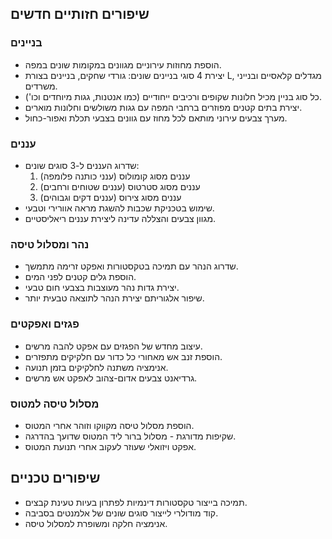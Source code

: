 ## שיפורים חזותיים חדשים

### בניינים
- הוספת מחוזות עירוניים מגוונים במקומות שונים במפה.
- יצירת 4 סוגי בניינים שונים: גורדי שחקים, בניינים בצורת L, מגדלים קלאסיים ובנייני משרדים.
- כל סוג בניין מכיל חלונות שקופים ורכיבים ייחודיים (כמו אנטנות, גגות מיוחדים וכו').
- יצירת בתים קטנים מפוזרים ברחבי המפה עם גגות משולשים וחלונות מוארים.
- מערך צבעים עירוני מותאם לכל מחוז עם גוונים בצבעי תכלת ואפור-כחול.

### עננים
- שדרוג העננים ל-3 סוגים שונים: 
  1. עננים מסוג קומולוס (ענני כותנה פלומפה)
  2. עננים מסוג סטרטוס (עננים שטוחים ורחבים)
  3. עננים מסוג צירוס (עננים דקים וגבוהים)
- שימוש בטכניקת שכבות להשגת מראה אוורירי וטבעי.
- מגוון צבעים והצללה עדינה ליצירת עננים ריאליסטיים.

### נהר ומסלול טיסה
- שדרוג הנהר עם תמיכה בטקסטורות ואפקט זרימה מתמשך.
- הוספת גלים קטנים לפני המים.
- יצירת גדות נהר מעוצבות בצבעי חום טבעי.
- שיפור אלגוריתם יצירת הנהר לתוצאה טבעית יותר.

### פגזים ואפקטים
- עיצוב מחדש של הפגזים עם אפקט להבה מרשים.
- הוספת זנב אש מאחורי כל כדור עם חלקיקים מתפזרים.
- אנימציה משתנה לחלקיקים בזמן תנועה.
- גרדיאנט צבעים אדום-צהוב לאפקט אש מרשים.

### מסלול טיסה למטוס
- הוספת מסלול טיסה מקווקו וזוהר אחרי המטוס.
- שקיפות מדורגת - מסלול ברור ליד המטוס שדועך בהדרגה.
- אפקט ויזואלי שעוזר לעקוב אחרי תנועת המטוס.

## שיפורים טכניים
- תמיכה בייצור טקסטורות דינמיות לפתרון בעיות טעינת קבצים.
- קוד מודולרי לייצור סוגים שונים של אלמנטים בסביבה.
- אנימציה חלקה ומשופרת למסלול טיסה. 